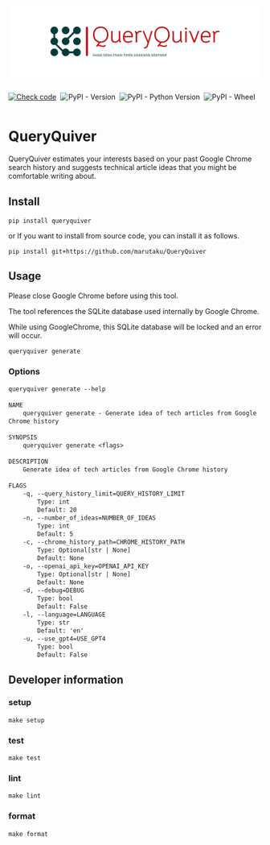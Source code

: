 ![QueryQuiver](https://raw.githubusercontent.com/marutaku/QueryQuiver/main/logos/query_quiver_banner.png)

<div style="display: flex; gap: 8px">

[![Check code](https://github.com/marutaku/QueryQuiver/actions/workflows/ci.yml/badge.svg)](https://github.com/marutaku/QueryQuiver/actions/workflows/ci.yml)

![PyPI - Version](https://img.shields.io/pypi/v/query_quiver)

![PyPI - Python Version](https://img.shields.io/pypi/pyversions/query_quiver)

![PyPI - Wheel](https://img.shields.io/pypi/wheel/query_quiver)

</div>

# QueryQuiver

QueryQuiver estimates your interests based on your past Google Chrome search history and suggests technical article ideas that you might be comfortable writing about.

## Install

```shell
pip install queryquiver
```

or If you want to install from source code, you can install it as follows.


```shell
pip install git+https://github.com/marutaku/QueryQuiver
```

## Usage

Please close Google Chrome before using this tool.

The tool references the SQLite database used internally by Google Chrome.

While using GoogleChrome, this SQLite database will be locked and an error will occur.

```shell
queryquiver generate
```

### Options

```shell
queryquiver generate --help

NAME
    queryquiver generate - Generate idea of tech articles from Google Chrome history

SYNOPSIS
    queryquiver generate <flags>

DESCRIPTION
    Generate idea of tech articles from Google Chrome history

FLAGS
    -q, --query_history_limit=QUERY_HISTORY_LIMIT
        Type: int
        Default: 20
    -n, --number_of_ideas=NUMBER_OF_IDEAS
        Type: int
        Default: 5
    -c, --chrome_history_path=CHROME_HISTORY_PATH
        Type: Optional[str | None]
        Default: None
    -o, --openai_api_key=OPENAI_API_KEY
        Type: Optional[str | None]
        Default: None
    -d, --debug=DEBUG
        Type: bool
        Default: False
    -l, --language=LANGUAGE
        Type: str
        Default: 'en'
    -u, --use_gpt4=USE_GPT4
        Type: bool
        Default: False
```

## Developer information

### setup

```shell
make setup
```

### test

```shell
make test
```

### lint

```shell
make lint
```

### format

```shell
make format
```
